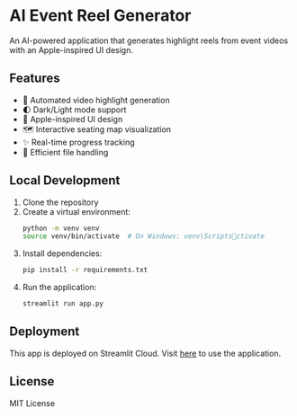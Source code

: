 # AI Event Reel Generator

An AI-powered application that generates highlight reels from event videos with an Apple-inspired UI design.

## Features

- 🎥 Automated video highlight generation
- 🌓 Dark/Light mode support
- 🎨 Apple-inspired UI design
- 🗺️ Interactive seating map visualization
- ✨ Real-time progress tracking
- 🔄 Efficient file handling

## Local Development

1. Clone the repository
2. Create a virtual environment:
   ```bash
   python -m venv venv
   source venv/bin/activate  # On Windows: venv\Scriptsctivate
   ```
3. Install dependencies:
   ```bash
   pip install -r requirements.txt
   ```
4. Run the application:
   ```bash
   streamlit run app.py
   ```

## Deployment

This app is deployed on Streamlit Cloud. Visit [here](your-app-url) to use the application.

## License

MIT License
